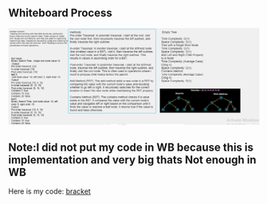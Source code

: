 ## Whiteboard Process
![Alt Text](./assets/tree.PNG)
## Note:I did not put my code in WB because this is implementation and very big thats Not enough in WB
Here is my code:
[ bracket  ](./app/src/)